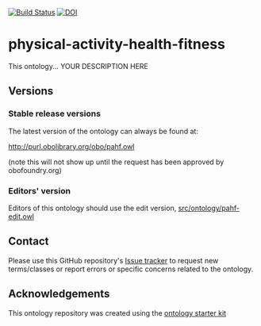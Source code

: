 [![Build Status](https://travis-ci.org/IC-FOODS/physical-activity-health-fitness.svg?branch=master)](https://travis-ci.org/IC-FOODS/physical-activity-health-fitness)
[![DOI](https://zenodo.org/badge/13996/IC-FOODS/physical-activity-health-fitness.svg)](https://zenodo.org/badge/latestdoi/13996/IC-FOODS/physical-activity-health-fitness)

# physical-activity-health-fitness

This ontology... YOUR DESCRIPTION HERE

## Versions

### Stable release versions

The latest version of the ontology can always be found at:

http://purl.obolibrary.org/obo/pahf.owl

(note this will not show up until the request has been approved by obofoundry.org)

### Editors' version

Editors of this ontology should use the edit version, [src/ontology/pahf-edit.owl](src/ontology/pahf-edit.owl)

## Contact

Please use this GitHub repository's [Issue tracker](https://github.com/IC-FOODS/physical-activity-health-fitness/issues) to request new terms/classes or report errors or specific concerns related to the ontology.

## Acknowledgements

This ontology repository was created using the [ontology starter kit](https://github.com/INCATools/ontology-starter-kit)
